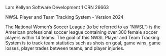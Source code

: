 Lars Kellynn
Software Development 1
CRN 26663

NWSL Player and Team Tracking System - Version 2024


The National Women’s Soccer League (to be referred to as “NWSL”) is the American professional soccer league containing over 300 female soccer players within 14 teams. 
The goal of this NWSL Player and Team Tracking System is to track team statistics such as shots on goal, game wins, game losses, player trades between teams, and player injuries. 
